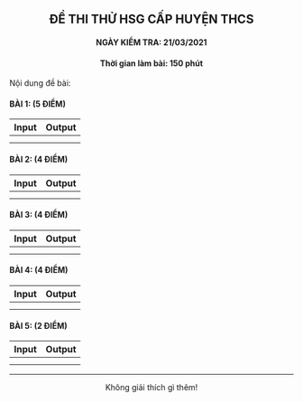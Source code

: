 
## <center> ĐỀ THI THỬ HSG CẤP HUYỆN THCS </center>
#### <center>NGÀY KIỂM TRA: 21/03/2021</center>
#### <center>Thời gian làm bài: 150 phút</center>

Nội dung đề bài:

#### BÀI 1: (5 ĐIỂM)

| Input       | Output      |
| :----:      |    :----:   | 
|      |       | 
|   |      | 

#### BÀI 2: (4 ĐIỂM)

| Input       | Output      |
| :----:      |    :----:   | 
|      |       | 
|   |      | 

#### BÀI 3: (4 ĐIỂM)

| Input       | Output      |
| :----:      |    :----:   | 
|      |       | 
|   |      | 

#### BÀI 4: (4 ĐIỂM)

| Input       | Output      |
| :----:      |    :----:   | 
|      |       | 
|   |      | 

#### BÀI 5: (2 ĐIỂM)

| Input       | Output      |
| :----:      |    :----:   | 
|      |       | 
|   |      | 

------
<center>Không giải thích gì thêm!</center>